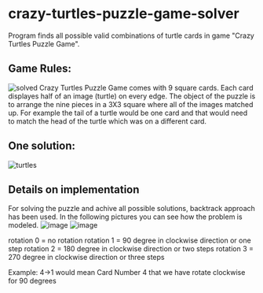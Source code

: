 # crazy-turtles-puzzle-game-solver
Program finds all possible valid combinations of turtle cards in game "Crazy Turtles Puzzle Game".

## Game Rules:
![solved](https://github.com/user-attachments/assets/86da2698-f437-4c22-a12c-0325605c0ef7)
Crazy Turtles Puzzle Game comes with 9 square cards. Each card displayes half of an image (turtle) on every edge. 
The object of the puzzle is to arrange the nine pieces in a 3X3 square where all of the images matched up. 
For example the tail of a turtle would be one card and that would need to match the head of the turtle which was on a different card.

## One solution:
![turtles](https://github.com/user-attachments/assets/ccfe6978-4490-49c5-87ff-e76f26b13d92)

## Details on implementation
For solving the puzzle and achive all possible solutions, backtrack approach has been used.
In the following pictures you can see how the problem is modeled. 
![image](https://github.com/user-attachments/assets/ba718b28-de7d-4b4f-9561-8029f3a4c23c)
![image](https://github.com/user-attachments/assets/8f8b30e1-7f4b-4ca6-ac46-71374010fc90)

rotation 0 = no rotation
rotation 1 = 90 degree in clockwise direction or one steр
rotation 2 = 180 degree in clockwise direction or two steps
rotation 3 = 270 degree in clockwise direction or three steps

Example: 4->1 would mean Card Number 4 that we have
rotate clockwise for 90 degrees

